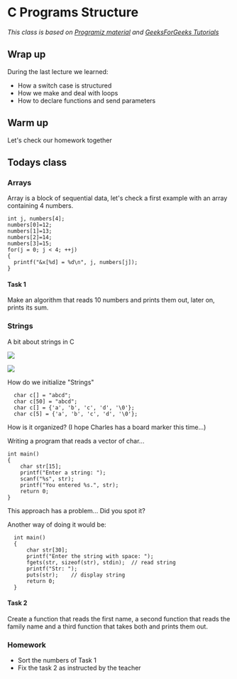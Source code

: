 # C Programs Structure
*This class is based on [Programiz material](https://www.programiz.com/c-programming/c-strings) and [GeeksForGeeks Tutorials](https://www.geeksforgeeks.org/c-programming-language/)*

## Wrap up

During the last lecture we learned:
- How a switch case is structured
- How we make and deal with loops
- How to declare functions and send parameters


## Warm up

Let's check our homework together

## Todays class

### Arrays
Array is a block of sequential data, let's check a first example with an array containing 4 numbers.

    int j, numbers[4];
    numbers[0]=12;
    numbers[1]=13;
    numbers[2]=14;
    numbers[3]=15;
    for(j = 0; j < 4; ++j)
    {
      printf("&x[%d] = %d\n", j, numbers[j]);
    }

#### Task 1
Make an algorithm that reads 10 numbers and prints them out, later on, prints its sum.

### Strings

A bit about strings in C

![](https://media.giphy.com/media/eeGcAuoE4yV48bihMs/giphy.gif)


![](https://media.giphy.com/media/46zGsq0JNimhzfkABV/giphy.gif)


How do we initialize "Strings"

      char c[] = "abcd";
      char c[50] = "abcd";
      char c[] = {'a', 'b', 'c', 'd', '\0'};
      char c[5] = {'a', 'b', 'c', 'd', '\0'};

How is it organized? (I hope Charles has a board marker this time...)

Writing a program that reads a vector of char...

    int main()
    {
        char str[15];
        printf("Enter a string: ");
        scanf("%s", str);
        printf("You entered %s.", str);
        return 0;
    }

This approach has a problem... Did you spot it?

Another way of doing it would be:

      int main()
      {
          char str[30];
          printf("Enter the string with space: ");
          fgets(str, sizeof(str), stdin);  // read string
          printf("Str: ");
          puts(str);    // display string
          return 0;
      }
#### Task 2
Create a function that reads the first name, a second function that reads the family name and a third function that takes both and prints them out.


### Homework
 - Sort the numbers of Task 1
 - Fix the task 2 as instructed by the teacher
